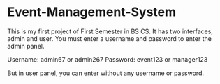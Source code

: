 # Event-Management-System
This is my first project of First Semester in BS CS.
It has two interfaces, admin and user. You must enter a username and password to enter the admin panel.

Username: admin67 or admin267
Password: event123 or manager123

But in user panel, you can enter without any username or password.
